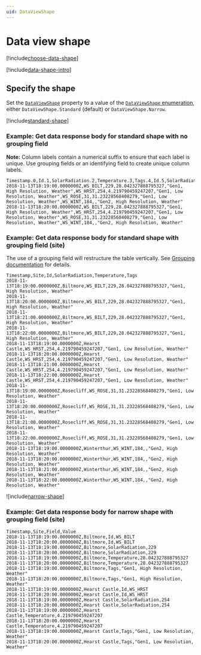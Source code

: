 ```yaml
---
uid: DataViewShape
---
```


# Data view shape

[!include[choose-data-shape](../../../add-organize-data/organize-data/data-views/_includes/choose-data-shape.md)]

[!include[data-shape-intro](../../../add-organize-data/organize-data/data-views/_includes/data-shape-intro.md)]

## Specify the shape

Set the [`DataViewShape`](xref:DataViewsQuickStartDefine#data-view-properties) property to a value of the [`DataViewShape` enumeration](xref:DataViewsQuickStartDefine#dataviewshape-enumeration), either `DataViewShape.Standard` (default) or `DataViewShape.Narrow`.

[!include[standard-shape](../../../add-organize-data/organize-data/data-views/_includes/standard-shape.md)]

### Example: Get data response body for standard shape with no grouping field

**Note:** Column labels contain a numerical suffix to ensure that each label is unique. Use grouping fields or an identifying field to create unique column labels.

```csv
Timestamp.0,Id.1,SolarRadiation.2,Temperature.3,Tags.4,Id.5,SolarRadiation.6,Temperature.7,Tags.8,Id.9,SolarRadiation.10,Temperature.11,Tags.12,Id.13,SolarRadiation.14,Temperature.15,Tags.16
2018-11-13T18:19:00.0000000Z,WS_BILT,229,28.042327888795327,"Gen1, High Resolution, Weather",WS_HRST,254,4.219790459247207,"Gen1, Low Resolution, Weather",WS_ROSE,31,31.23228568408279,"Gen1, Low Resolution, Weather",WS_WINT,184,,"Gen2, High Resolution, Weather"
2018-11-13T18:20:00.0000000Z,WS_BILT,229,28.042327888795327,"Gen1, High Resolution, Weather",WS_HRST,254,4.219790459247207,"Gen1, Low Resolution, Weather",WS_ROSE,31,31.23228568408279,"Gen1, Low Resolution, Weather",WS_WINT,184,,"Gen2, High Resolution, Weather"
```

### Example: Get data response body for standard shape with grouping field (site)

The use of a grouping field will restructure the table vertically. See [Grouping documentation](xref:DataViewsGrouping) for details.

```csv
Timestamp,Site,Id,SolarRadiation,Temperature,Tags
2018-11-13T18:19:00.0000000Z,Biltmore,WS_BILT,229,28.042327888795327,"Gen1, High Resolution, Weather"
2018-11-13T18:20:00.0000000Z,Biltmore,WS_BILT,229,28.042327888795327,"Gen1, High Resolution, Weather"
2018-11-13T18:21:00.0000000Z,Biltmore,WS_BILT,229,28.042327888795327,"Gen1, High Resolution, Weather"
2018-11-13T18:22:00.0000000Z,Biltmore,WS_BILT,229,28.042327888795327,"Gen1, High Resolution, Weather"
2018-11-13T18:19:00.0000000Z,Hearst Castle,WS_HRST,254,4.219790459247207,"Gen1, Low Resolution, Weather"
2018-11-13T18:20:00.0000000Z,Hearst Castle,WS_HRST,254,4.219790459247207,"Gen1, Low Resolution, Weather"
2018-11-13T18:21:00.0000000Z,Hearst Castle,WS_HRST,254,4.219790459247207,"Gen1, Low Resolution, Weather"
2018-11-13T18:22:00.0000000Z,Hearst Castle,WS_HRST,254,4.219790459247207,"Gen1, Low Resolution, Weather"
2018-11-13T18:19:00.0000000Z,Rosecliff,WS_ROSE,31,31.23228568408279,"Gen1, Low Resolution, Weather"
2018-11-13T18:20:00.0000000Z,Rosecliff,WS_ROSE,31,31.23228568408279,"Gen1, Low Resolution, Weather"
2018-11-13T18:21:00.0000000Z,Rosecliff,WS_ROSE,31,31.23228568408279,"Gen1, Low Resolution, Weather"
2018-11-13T18:22:00.0000000Z,Rosecliff,WS_ROSE,31,31.23228568408279,"Gen1, Low Resolution, Weather"
2018-11-13T18:19:00.0000000Z,Winterthur,WS_WINT,184,,"Gen2, High Resolution, Weather"
2018-11-13T18:20:00.0000000Z,Winterthur,WS_WINT,184,,"Gen2, High Resolution, Weather"
2018-11-13T18:21:00.0000000Z,Winterthur,WS_WINT,184,,"Gen2, High Resolution, Weather"
2018-11-13T18:22:00.0000000Z,Winterthur,WS_WINT,184,,"Gen2, High Resolution, Weather"
```

![include[narrow-shape](../../../add-organize-data/organize-data/data-views/narrow-shape.md)]

### Example: Get data response body for narrow shape with grouping field (site)

```csv
Timestamp,Site,Field,Value
2018-11-13T18:19:00.0000000Z,Biltmore,Id,WS_BILT
2018-11-13T18:20:00.0000000Z,Biltmore,Id,WS_BILT
2018-11-13T18:19:00.0000000Z,Biltmore,SolarRadiation,229
2018-11-13T18:20:00.0000000Z,Biltmore,SolarRadiation,229
2018-11-13T18:19:00.0000000Z,Biltmore,Temperature,28.042327888795327
2018-11-13T18:20:00.0000000Z,Biltmore,Temperature,28.042327888795327
2018-11-13T18:19:00.0000000Z,Biltmore,Tags,"Gen1, High Resolution, Weather"
2018-11-13T18:20:00.0000000Z,Biltmore,Tags,"Gen1, High Resolution, Weather"
2018-11-13T18:19:00.0000000Z,Hearst Castle,Id,WS_HRST
2018-11-13T18:20:00.0000000Z,Hearst Castle,Id,WS_HRST
2018-11-13T18:19:00.0000000Z,Hearst Castle,SolarRadiation,254
2018-11-13T18:20:00.0000000Z,Hearst Castle,SolarRadiation,254
2018-11-13T18:19:00.0000000Z,Hearst Castle,Temperature,4.219790459247207
2018-11-13T18:20:00.0000000Z,Hearst Castle,Temperature,4.219790459247207
2018-11-13T18:19:00.0000000Z,Hearst Castle,Tags,"Gen1, Low Resolution, Weather"
2018-11-13T18:20:00.0000000Z,Hearst Castle,Tags,"Gen1, Low Resolution, Weather"
```
